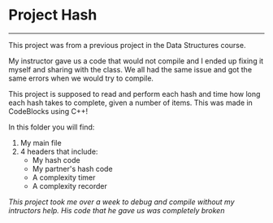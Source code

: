 # Project Hash

***

This project was from a previous project in the Data Structures course. 

My instructor gave us a code that would not compile and I ended up fixing it myself and sharing with the class. We all had the same issue
and got the same errors when we would try to compile. 

This project is supposed to read and perform each hash and time how long each hash takes to complete, given a number of items. 
This was made in CodeBlocks using C++!

In this folder you will find:
1. My main file
2. 4 headers that include:
   - My hash code
   - My partner's hash code
   - A complexity timer
   - A complexity recorder

_This project took me over a week to debug and compile without my intructors help. His code that he gave us was completely broken_

